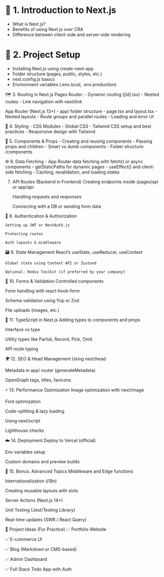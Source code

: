 # 🧩 1. Introduction to Next.js
- What is Next.js?
- Benefits of using Next.js over CRA
- Difference between client-side and server-side rendering

# 📁 2. Project Setup
- Installing Next.js using create-next-app
- Folder structure (pages, public, styles, etc.)
- next.config.js basics
- Environment variables (.env.local, .env.production)

🗺️ 3. Routing in Next.js
Pages Router:
    - Dynamic routing ([id].tsx)
    - Nested routes
    - Link navigation with next/link

App Router (Next.js 13+)
    - app/ folder structure
    - page.tsx and layout.tsx
    - Nested layouts
    - Route groups and parallel routes
    - Loading and error UI

🎨 4. Styling
    - CSS Modules
    - Global CSS
    - Tailwind CSS setup and best practices
    - Responsive design with Tailwind

🧠 5. Components & Props
    - Creating and reusing components
    - Passing props and children
    - Smart vs dumb components
    - Folder structure: /components

⚙️ 6. Data Fetching
    - App Router data fetching with fetch() or async components
    - getStaticPaths for dynamic pages
    - useEffect() and client-side fetching
    - Caching, revalidation, and loading states

 7. API Routes (Backend in Frontend)
    Creating endpoints inside /pages/api or app/api

    Handling requests and responses

    Connecting with a DB or sending form data

🔐 8. Authentication & Authorization

    Setting up JWT or NextAuth.js

    Protecting routes

    Auth layouts & middleware

🗃️ 9. State Management
    React’s useState, useReducer, useContext

    Global state using Context API or Zustand

    Optional: Redux Toolkit (if preferred by your company)
🧪 10. Forms & Validation
Controlled components

Form handling with react-hook-form

Schema validation using Yup or Zod

File uploads (images, etc.)

🧵 11. TypeScript in Next.js
Adding types to components and props

Interface vs type

Utility types like Partial, Record, Pick, Omit

API route typing

🌍 12. SEO & Head Management
Using next/head

Metadata in app/ router (generateMetadata)

OpenGraph tags, titles, favicons

⚡ 13. Performance Optimization
Image optimization with next/image

Font optimization

Code-splitting & lazy loading

Using next/script

Lighthouse checks

☁️ 14. Deployment
Deploy to Vercel (official)

Env variables setup

Custom domains and preview builds

🔄 15. Bonus: Advanced Topics
Middleware and Edge functions

Internationalization (i18n)

Creating reusable layouts with slots

Server Actions (Next.js 14+)

Unit Testing (Jest/Testing Library)

Real-time updates (SWR / React Query)

🧩 Project Ideas (For Practice)
✅ Portfolio Website

✅ E-commerce UI

✅ Blog (Markdown or CMS-based)

✅ Admin Dashboard

✅ Full Stack Todo App with Auth

